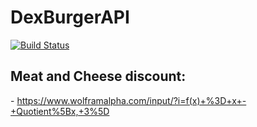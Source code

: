 # DexBurgerAPI

[![Build Status](https://travis-ci.org/gustavotemple/DexBurgerAPI.svg?branch=master)](https://travis-ci.org/gustavotemple/DexBurgerAPI)

## Meat and Cheese discount:
\- https://www.wolframalpha.com/input/?i=f(x)+%3D+x+-+Quotient%5Bx,+3%5D





